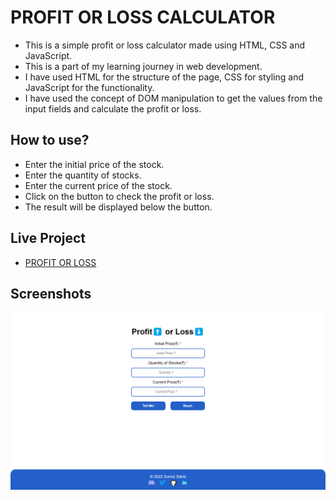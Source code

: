 # PROFIT OR LOSS CALCULATOR

- This is a simple profit or loss calculator made using HTML, CSS and JavaScript.
- This is a part of my learning journey in web development.
- I have used HTML for the structure of the page, CSS for styling and JavaScript for the functionality.
- I have used the concept of DOM manipulation to get the values from the input fields and calculate the profit or loss.

## How to use?

- Enter the initial price of the stock.
- Enter the quantity of stocks.
- Enter the current price of the stock.
- Click on the button to check the profit or loss.
- The result will be displayed below the button.

## Live Project

- [PROFIT OR LOSS](https://profi-tloss.netlify.app/)

## Screenshots

![Screenshot](https://github.com/sahsisunny/Profit-or-loss-calculator/blob/main/assets/profit-loss.png)
